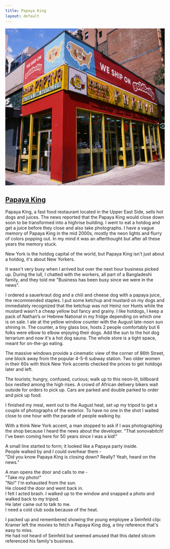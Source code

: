 ```yaml
---
title: Papaya King
layout: default
---
```

<div class="col-md-9 col-md-offset-3">
	<div class="projects">
		<div class="project-item">
			<a href="img/papayaking/1.jpg" data-lightbox="img">
				<img src="img/papayaking/1.jpg" alt="">
			</a>
			<h2 class="title">
			<a href="javascript:void(0);" name="#childhood">Papaya King</a>
			</h2>
			<p>
<!-- I stopped by the Papaya King on 86th in the Upper East side today (August 27, 2022) because I read some news that they will close down soon. The new owner wants to demolish the building so I wanted to get one last hot dog.  -->

Papaya King, a fast food restaurant located in the Upper East Side, sells hot dogs and juices.
The news reported that the Papaya King would close down soon to be transformed into a highrise building. 
I went to eat a hotdog and get a juice before they close and also take photographs. 
I have a vague memory of Papaya King in the mid 2000s, mostly the neon lights and flurry of colors popping out.
In my mind it was an afterthought but after all these years the memory stuck. 

New York is the hotdog capital of the world, but Papaya King isn't just about a hotdog, it's about New Yorkers.
</p>
<p>
It wasn't very busy when I arrived but over the next hour business picked up. 
During the lull, I chatted with the workers, all part of a Bangladeshi family, and they told me
"Business has been busy since we were in the news". 

</p>
<p>
I ordered a sauerkraut dog and a chili and cheese dog with a papaya juice, the recommended staples. 
I put some ketchup and mustard on my dogs and immediately recognized that the ketchup was not Heinz nor Hunts while the mustard wasn’t a cheap yellow but fancy and grainy. 
I like hotdogs, I keep a pack of Nathan’s or Hebrew National in my fridge depending on which one is on sale. 
I ate at the yellow window counter with the August late-noon sun shining in. 
The counter, a tiny glass box, hosts 2 people comfortably but 6 folks were elbow to elbow enjoying their dogs.  
Add the sun to the hot dog terrarium and now it's a hot dog sauna. 
The whole store is a tight space, meant for on-the-go eating. 
</p>
<p>
The massive windows provide a cinematic view of the corner of 86th Street, one block away from the popular 4-5-6 subway station.  
Two older women in their 60s with thick New York accents checked the prices to get hotdogs later and left.  
 
The tourists; hungry, confused, curious; walk up to this neon-lit, billboard box nestled among the high rises. 
A crowd of African delivery bikers wait outside for orders to pick up. 
Cars are parked and double parked to order and pick up food.

</p>
<p>

I finished my meal, went out to the August heat, set up my tripod to get a couple of photographs of the exterior. 
To have no one in the shot I waited close to one hour with the parade of people walking by.
</p>
<p>
With a think New York accent, a man stopped to ask if I was photographing the shop because I heard the news about the developer.
"That sonovabitch! I've been coming here for 50 years since I was a kid!"

</p> 
<p>
A small line started to form; it looked like a Papaya party inside.  <br/>
People walked by and I could overhear them - <br/>
"Did you know Papaya King is closing down? Really? Yeah, heard on the news."
</p>
<p>
A man opens the door and calls to me - <br/>
"Take my photo!" <br/>
"No!" I'm exhausted from the sun. <br/>
He closed the door and went back in. <br/>
I felt I acted brash. I walked up to the window and snapped a photo and walked back to my tripod. <br/>
He later came out to talk to me. <br/>
I need a cold club soda because of the heat.
</p>
<p>
I packed up and remembered showing the young employee a Seinfeld clip: Kramer left the movies to fetch a Papaya King dog, a tiny reference that's easy to miss. <br/>
He had not heard of Seinfeld but seemed amused that this dated sitcom referenced his family's business. <br/>
<!-- Like Kramer and the rest of New York, I share the desire of the Papaya King. -->
</p>

<p>
 <!-- It's hard to say whether New York influences Papaya King or if Papaya King shapes New York(ers), but I can see they need each other. -->
<!-- New Yorkers came to grab one last hotdog and a juice.  -->
<!-- Everyone came in to get one last taste, smell, and view of the famed, local staple.  -->
</p>
		</div>
	</div>
</div>
